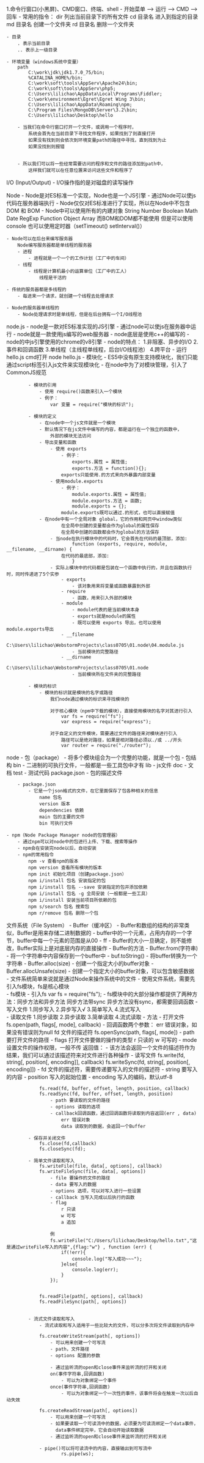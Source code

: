 1.命令行窗口(小黑屏)、CMD窗口、终端、shell
	- 开始菜单 --> 运行 --> CMD --> 回车
	- 常用的指令：
		dir 列出当前目录下的所有文件
		cd 目录名 进入到指定的目录
		md 目录名 创建一个文件夹
		rd 目录名 删除一个文件夹	

	- 目录
		. 表示当前目录
		.. 表示上一级目录
		
	- 环境变量（windows系统中变量）	
		path
			C:\work\jdk\jdk1.7.0_75/bin;
			%CATALINA_HOME%/bin;
			C:\work\soft\tools\AppServ\Apache24\bin;
			C:\work\soft\tools\AppServ\php5;
			C:\Users\lilichao\AppData\Local\Programs\Fiddler;
			C:\work\environment\Egret\Egret Wing 3\bin;
			C:\Users\lilichao\AppData\Roaming\npm;
			C:\Program Files\MongoDB\Server\3.2\bin;
			C:\Users\lilichao\Desktop\hello
			
		- 当我们在命令行窗口打开一个文件，或调用一个程序时，
			系统会首先在当前目录下寻找文件程序，如果找到了则直接打开
			如果没有找到则会依次到环境变量path的路径中寻找，直到找到为止
			如果没找到则报错
			

		- 所以我们可以将一些经常需要访问的程序和文件的路径添加到path中，
			这样我们就可以在任意位置来访问这些文件和程序了
			
I/O (Input/Output)
	- I/O操作指的是对磁盘的读写操作
	
Node
	- Node是对ES标准一个实现，Node也是一个JS引擎
	- 通过Node可以使js代码在服务器端执行
	- Node仅仅对ES标准进行了实现，所以在Node中不包含DOM 和 BOM	
	- Node中可以使用所有的内建对象
		String Number Boolean Math Date RegExp Function Object Array
		而BOM和DOM都不能使用
			但是可以使用 console 也可以使用定时器（setTimeout() setInterval()）
			
	- Node可以在后台来编写服务器
		Node编写服务器都是单线程的服务器
		- 进程
			- 进程就是一个一个的工作计划（工厂中的车间）
		- 线程
			- 线程是计算机最小的运算单位（工厂中的工人）
				线程是干活的
				
	- 传统的服务器都是多线程的
		- 每进来一个请求，就创建一个线程去处理请求
		
	- Node的服务器单线程的
		- Node处理请求时是单线程，但是在后台拥有一个I/O线程池
	
	
node.js
	- node是一款对ES标准实现的JS引擎
	- 通过node可以使js在服务器中运行
	- node就是一款使用js编写的web服务器
	- node底层是使用c++的编写的
	- node的中js引擎使用的chrome的v8引擎
	- node的特点：
		1.非阻塞、异步的I/O
		2.事件和回调函数
		3.单线程（主线程单线程，后台I/O线程池）
		4.跨平台
	- 运行hello.js
        cmd打开
        node hello.js
	- 模块化
		- ES5中没有原生支持模块化，我们只能通过script标签引入js文件来实现模块化
		- 在node中为了对模块管理，引入了CommonJS规范
			
			- 模块的引用
				- 使用 require()函数来引入一个模块
				- 例子：
					var 变量 = require("模块的标识");
				
			- 模块的定义
				- 在node中一个js文件就是一个模块
				- 默认情况下在js文件中编写的内容，都是运行在一个独立的函数中，
					外部的模块无法访问
				- 导出变量和函数
					- 使用 exports 
						- 例子：
							exports.属性 = 属性值;
							exports.方法 = function(){};
						exports只能使用.的方式来向外暴露内部变量
					- 使用module.exports
						- 例子：
							module.exports.属性 = 属性值;
							module.exports.方法 = 函数;
							module.exports = {};
					    module.exports既可以通过.的形式，也可以直接赋值
			    - 在node中有一个全局对象 global，它的作用和网页中window类似
						在全局中创建的变量都会作为global的属性保存
						在全局中创建的函数都会作为global的方法保存
					- 当node在执行模块中的代码时，它会首先在代码的最顶部，添加:
							function (exports, require, module, __filename, __dirname) {
					    在代码的最底部，添加:
							}
					- 实际上模块中的代码都是包装在一个函数中执行的，并且在函数执行时，同时传递进了5个实参
						- exports
							- 该对象用来将变量或函数暴露到外部
						- require
							- 函数，用来引入外部的模块
						- module
							- module代表的是当前模块本身
							- exports就是module的属性
							- 既可以使用 exports 导出，也可以使用module.exports导出
						- __filename
							C:\Users\lilichao\WebstormProjects\class0705\01.node\04.module.js
							- 当前模块的完整路径
						- __dirname
							C:\Users\lilichao\WebstormProjects\class0705\01.node
							- 当前模块所在文件夹的完整路径

			- 模块的标识
				- 模块的标识就是模块的名字或路径
					我们node通过模块的标识来寻找模块的

					对于核心模块（npm中下载的模块），直接使用模块的名字对其进行引入
						var fs = require("fs");
						var express = require("express");
						
					对于自定义的文件模块，需要通过文件的路径来对模块进行引入
						路径可以是绝对路径，如果是相对路径必须以./或 ../开头
						var router = require("./router");
										

node
	- 包（package）
		- 将多个模块组合为一个完整的功能，就是一个包
		- 包结构
			bin
				- 二进制的可执行文件，一般都是一些工具包中才有
			lib
				- js文件
			doc
				- 文档
			test
				- 测试代码
			package.json
				- 包的描述文件
				
		- package.json	
			- 它是一个json格式的文件，在它里面保存了包各种相关的信息
				name 包名
				version 版本
				dependencies 依赖
				main 包的主要的文件
				bin 可执行文件
				
	- npm（Node Package Manager node的包管理器）
		- 通过npm可以对node中的包进行上传、下载、搜索等操作
		- npm会在安装完node以后，自动安装
		- npm的常用指令
			npm -v 查看npm的版本
			npm version 查看所有模块的版本
			npm init 初始化项目（创建package.json）
			npm i/install 包名 安装指定的包
			npm i/install 包名 --save 安装指定的包并添加依赖
			npm i/install 包名 -g 全局安装（一般都是一些工具）
			npm i/install 安装当前项目所依赖的包
			npm s/search 包名 搜索包	
			npm r/remove 包名 删除一个包
			
文件系统（File System）
	- Buffer（缓冲区）
		- Buffer和数组的结构的非常类似，Buffer是用来存储二进制数据的
		- buffer中的一个元素，占用内存的一个字节，buffer中每一个元素的范围是从00 - ff
		- Buffer的大小一旦确定，则不能修改，Buffer实际上是对底层内存的直接操作
		- Buffer的方法
			- Buffer.from(字符串)
				- 将一个字符串中内容保存到一个buffer中
			- buf.toString()
				- 将buffer转换为一个字符串
			- Buffer.alloc(size)
				- 创建一个指定大小的buffer对象
			- Buffer.allocUnsafe(size)
				- 创建一个指定大小的buffer对象，可以包含敏感数据				
	- 文件系统简单来说就是通过Node来操作系统中的文件
		- 使用文件系统，需要先引入fs模块，fs是核心模块			
	- fs模块
		- 引入fs
			var fs = require("fs");
		- fs模块中的大部分操作都提供了两种方法：同步方法和异步方法
			同步方法带sync
			异步方法没有sync，都需要回调函数
		- 写入文件
			1.同步写入
			2.异步写入√
			3.简单写入
			4.流式写入		
		- 读取文件
			1.同步读取
			2.异步读取
			3.简单读取
			4.流式读取
		- 方法
			- 打开文件
				fs.open(path, flags[, mode], callback)
				    - 回调函数两个参数：
						err 错误对象，如果没有错误则为null
						fd  文件的描述符
				fs.openSync(path, flags[, mode])
					- path 要打开文件的路径
					- flags 打开文件要做的操作的类型
						r 只读的
						w 可写的
					- mode 设置文件的操作权限，一般不传
					返回值：
					- 该方法会返回一个文件的描述符作为结果，我们可以通过该描述符来对文件进行各种操作
			- 读写文件
				fs.write(fd, string[, position[, encoding]], callback)
				fs.writeSync(fd, string[, position[, encoding]])
				    - fd 文件的描述符，需要传递要写入的文件的描述符
 					- string 要写入的内容
 					- position 写入的起始位置
 					- encoding 写入的编码，默认utf-8

				fs.read(fd, buffer, offset, length, position, callback)
				fs.readSync(fd, buffer, offset, length, position)
					- path 要读取的文件的路径
					- options 读取的选项
					- callback回调函数，通过回调函数将读取到内容返回(err , data)
						err 错误对象
						data 读取到的数据，会返回一个Buffer		

			- 保存并关闭文件
				fs.close(fd,callback)
				fs.closeSync(fd);
				
			- 简单文件读取和写入
				fs.writeFile(file, data[, options], callback)
				fs.writeFileSync(file, data[, options])
					- file 要操作的文件的路径
					- data 要写入的数据
					- options 选项，可以对写入进行一些设置
					- callback 当写入完成以后执行的函数
					- flag
						r 只读
						w 可写
						a 追加

					例
					fs.writeFile("C:/Users/lilichao/Desktop/hello.txt","这是通过writeFile写入的内容",{flag:"w"} , function (err) {
						if(!err){
							console.log("写入成功~~~");
						}else{
							console.log(err);
						}
					});


				fs.readFile(path[, options], callback)
				fs.readFileSync(path[, options])
				
				
			- 流式文件读取和写入
				- 流式读取和写入适用于一些比较大的文件，可以分多次将文件读取到内存中
				
				fs.createWriteStream(path[, options])
					- 可以用来创建一个可写流
					- path，文件路径
					- options 配置的参数

				    - 通过监听流的open和close事件来监听流的打开和关闭
					on(事件字符串,回调函数)
						- 可以为对象绑定一个事件
					once(事件字符串,回调函数)
						- 可以为对象绑定一个一次性的事件，该事件将会在触发一次以后自动失效

				fs.createReadStream(path[, options])
				 	- 可以用来创建一个可写流
			        - 如果要读取一个可读流中的数据，必须要为可读流绑定一个data事件，
					  data事件绑定完毕，它会自动开始读取数据
			        - 通过监听流的open和close事件来监听流的打开和关闭

				- pipe()可以将可读流中的内容，直接输出到可写流中
						rs.pipe(ws);
			
			
			
			
			
			
			
			
						
			
			
			
			
		
		
		
	
	
	
	
	
	
	
	
		
			
		